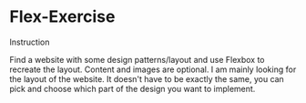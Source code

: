 # Flex-Exercise

Instruction

Find a website with some design patterns/layout and use Flexbox to recreate the layout.
Content and images are optional. I am mainly looking for the layout of the website.
It doesn't have to be exactly the same, you can pick and choose which part of the design you want to implement.
